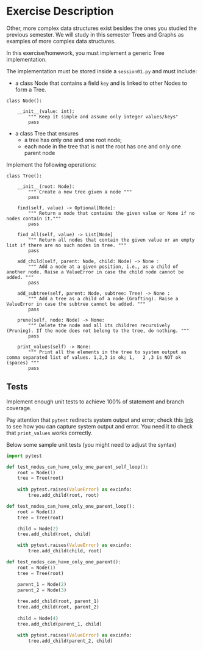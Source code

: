 # Exercise Description

Other, more complex data structures exist besides the ones you studied the previous semester. We will study in this semester Trees and Graphs as examples of more complex data structures.

In this exercise/homework, you must implement a generic Tree implementation. 

The implementation must be stored inside a `session01.py` and must include:

- a class Node that contains a field `key` and is linked to other Nodes to form a Tree.

```
class Node():

    __init__(value: int):
        """ Keep it simple and assume only integer values/keys"
        pass
```

- a class Tree that ensures
    - a tree has only one and one root node;
    - each node in the tree that is not the root has one and only one parent node

Implement the following operations: 

```
class Tree():

    __init__(root: Node):
        """ Create a new tree given a node """
        pass

    find(self, value) -> Optional[Node]:
        """ Return a node that contains the given value or None if no nodes contain it."""
        pass

    find_all(self, value) -> List[Node]
        """ Return all nodes that contain the given value or an empty list if there are no such nodes in tree. """
        pass
        
    add_child(self, parent: Node, child: Node) -> None :
        """ Add a node at a given position, i.e., as a child of another node. Raise a ValueError in case the child node cannot be added. """
        pass

    add_subtree(self, parent: Node, subtree: Tree) -> None :        
        """ Add a tree as a child of a node (Grafting). Raise a ValueError in case the subtree cannot be added. """
        pass
    
    prune(self, node: Node) -> None:
        """ Delete the node and all its children recursively (Pruning). If the node does not belong to the tree, do nothing. """
        pass
        
    print_values(self) -> None:
        """ Print all the elements in the tree to system output as comma separated list of values. 1,2,3 is ok; 1,   2 ,3 is NOT ok (spaces) """
        pass
```


## Tests

Implement enough unit tests to achieve 100% of statement and branch coverage.
 
Pay attention that `pytest` redirects system output and error; check this [link](https://docs.pytest.org/en/7.1.x/how-to/capture-stdout-stderr.html) to see how you can capture system output and error. You need it to check that `print_values` works correctly.

Below some sample unit tests (you might need to adjust the syntax)

```python
import pytest

def test_nodes_can_have_only_one_parent_self_loop():
    root = Node(1)
    tree = Tree(root)
    
    with pytest.raises(ValueError) as excinfo:
        tree.add_child(root, root)

def test_nodes_can_have_only_one_parent_loop():
    root = Node(1)
    tree = Tree(root)

    child = Node(2)
    tree.add_child(root, child)

    with pytest.raises(ValueError) as excinfo:
        tree.add_child(child, root)

def test_nodes_can_have_only_one_parent():
    root = Node(1)
    tree = Tree(root)

    parent_1 = Node(2)
    parent_2 = Node(3)
    
    tree.add_child(root, parent_1)
    tree.add_child(root, parent_2)
    
    child = Node(4)
    tree.add_child(parent_1, child)

    with pytest.raises(ValueError) as excinfo:
        tree.add_child(parent_2, child) 
```



